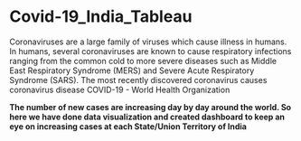 # Covid-19_India_Tableau

Coronaviruses are a large family of viruses which cause illness in humans. In humans, several coronaviruses are known to cause respiratory infections ranging from the common cold to more severe diseases such as Middle East Respiratory Syndrome (MERS) and Severe Acute Respiratory Syndrome (SARS). The most recently discovered coronavirus causes coronavirus disease COVID-19 - World Health Organization

**The number of new cases are increasing day by day around the world. So here we have done data visualization and created dashboard to keep an eye on increasing cases at each State/Union Territory of India**
